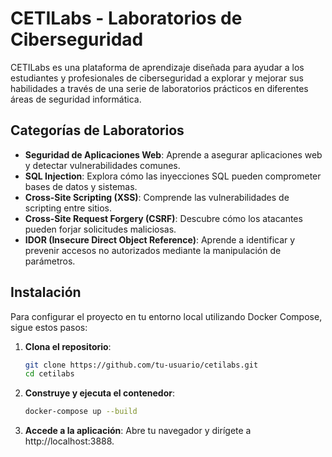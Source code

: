 # CETILabs - Laboratorios de Ciberseguridad

CETILabs es una plataforma de aprendizaje diseñada para ayudar a los estudiantes y profesionales de ciberseguridad a explorar y mejorar sus habilidades a través de una serie de laboratorios prácticos en diferentes áreas de seguridad informática.

## Categorías de Laboratorios

- **Seguridad de Aplicaciones Web**: Aprende a asegurar aplicaciones web y detectar vulnerabilidades comunes.
- **SQL Injection**: Explora cómo las inyecciones SQL pueden comprometer bases de datos y sistemas.
- **Cross-Site Scripting (XSS)**: Comprende las vulnerabilidades de scripting entre sitios.
- **Cross-Site Request Forgery (CSRF)**: Descubre cómo los atacantes pueden forjar solicitudes maliciosas.
- **IDOR (Insecure Direct Object Reference)**: Aprende a identificar y prevenir accesos no autorizados mediante la manipulación de parámetros.

## Instalación

Para configurar el proyecto en tu entorno local utilizando Docker Compose, sigue estos pasos:

1. **Clona el repositorio**:
   ```bash
   git clone https://github.com/tu-usuario/cetilabs.git
   cd cetilabs

2. **Construye y ejecuta el contenedor**:
   ```bash
   docker-compose up --build

3. **Accede a la aplicación**:
Abre tu navegador y dirígete a http://localhost:3888.
